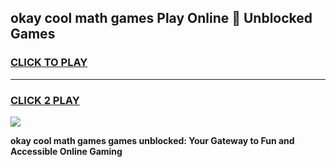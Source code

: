 
## okay cool math games Play Online 👋 Unblocked Games
<h3>
<a href="https://news.freeplayer.one?title=okay_cool_math_games&ref=17CMG">CLICK TO PLAY</a></h3>
<hr>

<h3>
<a href="https://news.freeplayer.one?title=okay_cool_math_games&ref=17CMG">CLICK 2 PLAY</a>
  
</h3>

<a href="https://news.freeplayer.one?title=okay_cool_math_games&ref=17CMG/"><img src="https://clearcache.store/games.png"></a>


**okay cool math games games unblocked: Your Gateway to Fun and Accessible Online Gaming**
